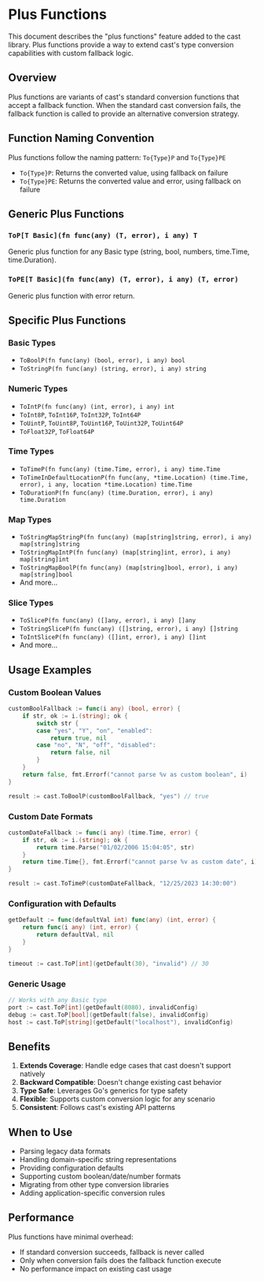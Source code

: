 # Plus Functions

This document describes the "plus functions" feature added to the cast library. Plus functions provide a way to extend cast's type conversion capabilities with custom fallback logic.

## Overview

Plus functions are variants of cast's standard conversion functions that accept a fallback function. When the standard cast conversion fails, the fallback function is called to provide an alternative conversion strategy.

## Function Naming Convention

Plus functions follow the naming pattern: `To{Type}P` and `To{Type}PE`

- `To{Type}P`: Returns the converted value, using fallback on failure
- `To{Type}PE`: Returns the converted value and error, using fallback on failure

## Generic Plus Functions

### `ToP[T Basic](fn func(any) (T, error), i any) T`
Generic plus function for any Basic type (string, bool, numbers, time.Time, time.Duration).

### `ToPE[T Basic](fn func(any) (T, error), i any) (T, error)`
Generic plus function with error return.

## Specific Plus Functions

### Basic Types
- `ToBoolP(fn func(any) (bool, error), i any) bool`
- `ToStringP(fn func(any) (string, error), i any) string`

### Numeric Types
- `ToIntP(fn func(any) (int, error), i any) int`
- `ToInt8P`, `ToInt16P`, `ToInt32P`, `ToInt64P`
- `ToUintP`, `ToUint8P`, `ToUint16P`, `ToUint32P`, `ToUint64P`
- `ToFloat32P`, `ToFloat64P`

### Time Types
- `ToTimeP(fn func(any) (time.Time, error), i any) time.Time`
- `ToTimeInDefaultLocationP(fn func(any, *time.Location) (time.Time, error), i any, location *time.Location) time.Time`
- `ToDurationP(fn func(any) (time.Duration, error), i any) time.Duration`

### Map Types
- `ToStringMapStringP(fn func(any) (map[string]string, error), i any) map[string]string`
- `ToStringMapIntP(fn func(any) (map[string]int, error), i any) map[string]int`
- `ToStringMapBoolP(fn func(any) (map[string]bool, error), i any) map[string]bool`
- And more...

### Slice Types
- `ToSliceP(fn func(any) ([]any, error), i any) []any`
- `ToStringSliceP(fn func(any) ([]string, error), i any) []string`
- `ToIntSliceP(fn func(any) ([]int, error), i any) []int`
- And more...

## Usage Examples

### Custom Boolean Values
```go
customBoolFallback := func(i any) (bool, error) {
    if str, ok := i.(string); ok {
        switch str {
        case "yes", "Y", "on", "enabled":
            return true, nil
        case "no", "N", "off", "disabled":
            return false, nil
        }
    }
    return false, fmt.Errorf("cannot parse %v as custom boolean", i)
}

result := cast.ToBoolP(customBoolFallback, "yes") // true
```

### Custom Date Formats
```go
customDateFallback := func(i any) (time.Time, error) {
    if str, ok := i.(string); ok {
        return time.Parse("01/02/2006 15:04:05", str)
    }
    return time.Time{}, fmt.Errorf("cannot parse %v as custom date", i)
}

result := cast.ToTimeP(customDateFallback, "12/25/2023 14:30:00")
```

### Configuration with Defaults
```go
getDefault := func(defaultVal int) func(any) (int, error) {
    return func(i any) (int, error) {
        return defaultVal, nil
    }
}

timeout := cast.ToP[int](getDefault(30), "invalid") // 30
```

### Generic Usage
```go
// Works with any Basic type
port := cast.ToP[int](getDefault(8080), invalidConfig)
debug := cast.ToP[bool](getDefault(false), invalidConfig)
host := cast.ToP[string](getDefault("localhost"), invalidConfig)
```

## Benefits

1. **Extends Coverage**: Handle edge cases that cast doesn't support natively
2. **Backward Compatible**: Doesn't change existing cast behavior
3. **Type Safe**: Leverages Go's generics for type safety
4. **Flexible**: Supports custom conversion logic for any scenario
5. **Consistent**: Follows cast's existing API patterns

## When to Use

- Parsing legacy data formats
- Handling domain-specific string representations
- Providing configuration defaults
- Supporting custom boolean/date/number formats
- Migrating from other type conversion libraries
- Adding application-specific conversion rules

## Performance

Plus functions have minimal overhead:
- If standard conversion succeeds, fallback is never called
- Only when conversion fails does the fallback function execute
- No performance impact on existing cast usage
